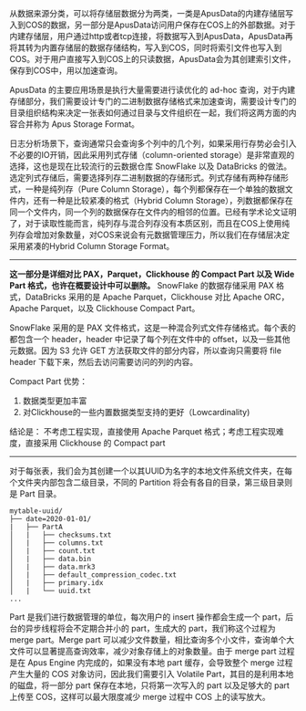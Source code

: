从数据来源分类，可以将存储层数据分为两类，一类是ApusData的内建存储层写入到COS的数据，另一部分是ApusData访问用户保存在COS上的外部数据。对于内建存储层，用户通过http或者tcp连接，将数据写入到ApusData，ApusData再将其转为内置存储层的数据存储结构，写入到COS，同时将索引文件也写入到COS。对于用户直接写入到COS上的只读数据，ApusData会为其创建索引文件，保存到COS中，用以加速查询。

ApusData 的主要应用场景是执行大量需要进行读优化的 ad-hoc 查询，对于内建存储部分，我们需要设计专门的二进制数据存储格式来加速查询，需要设计专门的目录组织结构来决定一张表如何通过目录与文件组织在一起，我们将这两方面的内容合并称为 Apus Storage Format。

日志分析场景下，查询通常只会查询多个列中的几个列，如果采用行存势必会引入不必要的IO开销，因此采用列式存储（column-oriented storage）是非常直观的选择，这也是现在比较流行的云数据仓库 SnowFlake 以及 DataBricks 的做法。
选定列式存储后，需要选择列存二进制数据的存储形式。列式存储有两种存储形式，一种是纯列存（Pure Column Storage），每个列都保存在一个单独的数据文件内，还有一种是比较紧凑的格式（Hybrid Column Storage），列数据都保存在同一个文件内，同一个列的数据保存在文件内的相邻的位置。已经有学术论文证明了，对于读取性能而言，纯列存与混合列存没有本质区别，而且在COS上使用纯列存会增加对象数量，对COS来说会有元数据管理压力，所以我们在存储层决定采用紧凑的Hybrid Column Storage Format。

---

**这一部分是详细对比 PAX，Parquet，Clickhouse 的 Compact Part 以及 Wide Part 格式，也许在概要设计中可以删除。**
SnowFlake 的数据存储采用 PAX 格式，DataBricks 采用的是 Apache Parquet，Clickhouse 
对比 Apache ORC，Apache Parquet，以及 Clickhouse Compact Part。

SnowFlake 采用的是 PAX 文件格式，这是一种混合列式文件存储格式。每个表的都包含一个 header，header 中记录了每个列在文件中的 offset，以及一些其他元数据。因为 S3 允许 GET 方法获取文件的部分内容，所以查询只需要将 file header 下载下来，然后去访问需要访问的列的内容。

Compact Part 优势：
1. 数据类型更加丰富
2. 对Clickhouse的一些内置数据类型支持的更好（Lowcardinality)

结论是：
不考虑工程实现，直接使用 Apache Parquet 格式；考虑工程实现难度，直接采用 Clickhouse 的 Compact part

---

对于每张表，我们会为其创建一个以其UUID为名字的本地文件系统文件夹，在每个文件夹内部包含二级目录，不同的 Partition 将会有各自的目录，第三级目录则是 Part 目录。
```
mytable-uuid/
├── date=2020-01-01/
|   ├── PartA
│   |   ├── checksums.txt
│   |   ├── columns.txt
│   |   ├── count.txt
│   |   ├── data.bin
│   |   ├── data.mrk3
│   |   ├── default_compression_codec.txt
│   |   ├── primary.idx
│   |   └── uuid.txt
...
```
Part 是我们进行数据管理的单位，每次用户的 insert 操作都会生成一个 part，后台的异步线程将会不定期合并小的 part，生成大的 part，我们称这个过程为 merge part。Merge part 可以减少文件数量，相比查询多个小文件，查询单个大文件可以显著提高查询效率，减少对象存储上的对象数量。由于 merge part 过程是在 Apus Engine 内完成的，如果没有本地 part 缓存，会导致整个 merge 过程产生大量的 COS 对象访问，因此我们需要引入 Volatile Part，其目的是利用本地的磁盘，将一部分 part 保存在本地，只将第一次写入的 part 以及足够大的 part 上传至 COS，这样可以最大限度减少 merge 过程中 COS 上的读写放大。